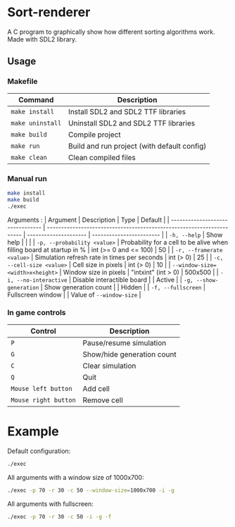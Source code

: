# Sort-renderer
A C program to graphically show how different sorting algorithms work. Made with SDL2 library.

## Usage

### Makefile

| Command          | Description                                 |
| ---------------- | ------------------------------------------- |
| `make install`   | Install SDL2 and SDL2 TTF libraries         |
| `make uninstall` | Uninstall SDL2 and SDL2 TTF libraries       |
| `make build`     | Compile project                             |
| `make run`       | Build and run project (with default config) |
| `make clean`     | Clean compiled files                        |

### Manual run

```bash
make install
make build
./exec
```

Arguments :
| Argument                         | Description                                                           | Type                  | Default                  |
| -------------------------------- | --------------------------------------------------------------------- | --------------------- | ------------------------ |
| `-h, --help`                     | Show help                                                             |                       |                          |
| `-p, --probability <value>`      | Probability for a cell to be alive when filling board at startup in % | int (>= 0 and <= 100) | 50                       |
| `-r, --framerate <value>`        | Simulation refresh rate in times per seconds                          | int (> 0)             | 25                       |
| `-c, --cell-size <value>`        | Cell size in pixels                                                   | int (> 0)             | 10                       |
| `--window-size=<width>x<height>` | Window size in pixels                                                 | "intxint" (int > 0)   | 500x500                  |
| `-i, --no-interactive`           | Disable interactible board                                            |                       | Active                   |
| `-g, --show-generation`          | Show generation count                                                 |                       | Hidden                   |
| `-f, --fullscreen`               | Fullscreen window                                                     |                       | Value of `--window-size` |


### In game controls

| Control              | Description                |
| -------------------- | -------------------------- |
| `P`                  | Pause/resume simulation    |
| `G`                  | Show/hide generation count |
| `C`                  | Clear simulation           |
| `Q`                  | Quit                       |
| `Mouse left button`  | Add cell                   |
| `Mouse right button` | Remove cell                |

# Example

Default configuration:
```bash
./exec
```

All arguments with a window size of 1000x700:
```bash
./exec -p 70 -r 30 -c 50 --window-size=1000x700 -i -g
```

All arguments with fullscreen:
```bash
./exec -p 70 -r 30 -c 50 -i -g -f
```
